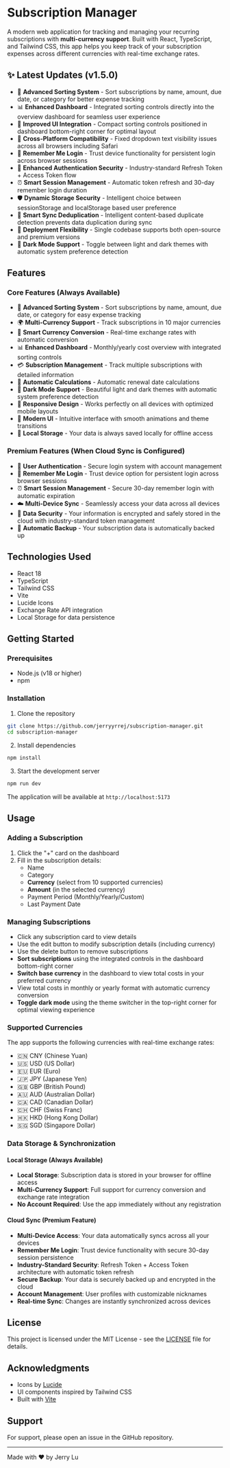 # Subscription Manager

A modern web application for tracking and managing your recurring subscriptions with **multi-currency support**. Built with React, TypeScript, and Tailwind CSS, this app helps you keep track of your subscription expenses across different currencies with real-time exchange rates.

## ✨ Latest Updates (v1.5.0)

- 🎯 **Advanced Sorting System** - Sort subscriptions by name, amount, due date, or category for better expense tracking
- 📊 **Enhanced Dashboard** - Integrated sorting controls directly into the overview dashboard for seamless user experience
- 🎨 **Improved UI Integration** - Compact sorting controls positioned in dashboard bottom-right corner for optimal layout
- 📱 **Cross-Platform Compatibility** - Fixed dropdown text visibility issues across all browsers including Safari
- 🔐 **Remember Me Login** - Trust device functionality for persistent login across browser sessions
- 🔑 **Enhanced Authentication Security** - Industry-standard Refresh Token + Access Token flow
- ⏰ **Smart Session Management** - Automatic token refresh and 30-day remember login duration
- 🛡️ **Dynamic Storage Security** - Intelligent choice between sessionStorage and localStorage based user preference
- 🔄 **Smart Sync Deduplication** - Intelligent content-based duplicate detection prevents data duplication during sync
- 🚀 **Deployment Flexibility** - Single codebase supports both open-source and premium versions
- 🌙 **Dark Mode Support** - Toggle between light and dark themes with automatic system preference detection

## Features

### Core Features (Always Available)
- 🎯 **Advanced Sorting System** - Sort subscriptions by name, amount, due date, or category for easy expense tracking
- 🌍 **Multi-Currency Support** - Track subscriptions in 10 major currencies
- 💱 **Smart Currency Conversion** - Real-time exchange rates with automatic conversion
- 📊 **Enhanced Dashboard** - Monthly/yearly cost overview with integrated sorting controls
- 💳 **Subscription Management** - Track multiple subscriptions with detailed information
- 🔄 **Automatic Calculations** - Automatic renewal date calculations
- 🌙 **Dark Mode Support** - Beautiful light and dark themes with automatic system preference detection
- 📱 **Responsive Design** - Works perfectly on all devices with optimized mobile layouts
- 🎨 **Modern UI** - Intuitive interface with smooth animations and theme transitions
- 💾 **Local Storage** - Your data is always saved locally for offline access

### Premium Features (When Cloud Sync is Configured)
- 👤 **User Authentication** - Secure login system with account management
- 🔐 **Remember Me Login** - Trust device option for persistent login across browser sessions
- ⏰ **Smart Session Management** - Secure 30-day remember login with automatic expiration
- ☁️ **Multi-Device Sync** - Seamlessly access your data across all devices
- 🔐 **Data Security** - Your information is encrypted and safely stored in the cloud with industry-standard token management
- 🔄 **Automatic Backup** - Your subscription data is automatically backed up

## Technologies Used

- React 18
- TypeScript
- Tailwind CSS
- Vite
- Lucide Icons
- Exchange Rate API integration
- Local Storage for data persistence

## Getting Started

### Prerequisites

- Node.js (v18 or higher)
- npm

### Installation

1. Clone the repository
```bash
git clone https://github.com/jerryyrrej/subscription-manager.git
cd subscription-manager
```
2. Install dependencies
```bash
npm install
```
3. Start the development server
```bash
npm run dev
```

The application will be available at `http://localhost:5173`


## Usage

### Adding a Subscription

1. Click the "+" card on the dashboard
2. Fill in the subscription details:
   - Name
   - Category
   - **Currency** (select from 10 supported currencies)
   - **Amount** (in the selected currency)
   - Payment Period (Monthly/Yearly/Custom)
   - Last Payment Date

### Managing Subscriptions

- Click any subscription card to view details
- Use the edit button to modify subscription details (including currency)
- Use the delete button to remove subscriptions
- **Sort subscriptions** using the integrated controls in the dashboard bottom-right corner
- **Switch base currency** in the dashboard to view total costs in your preferred currency
- View total costs in monthly or yearly format with automatic currency conversion
- **Toggle dark mode** using the theme switcher in the top-right corner for optimal viewing experience

### Supported Currencies

The app supports the following currencies with real-time exchange rates:
- 🇨🇳 CNY (Chinese Yuan)
- 🇺🇸 USD (US Dollar)
- 🇪🇺 EUR (Euro)
- 🇯🇵 JPY (Japanese Yen)
- 🇬🇧 GBP (British Pound)
- 🇦🇺 AUD (Australian Dollar)
- 🇨🇦 CAD (Canadian Dollar)
- 🇨🇭 CHF (Swiss Franc)
- 🇭🇰 HKD (Hong Kong Dollar)
- 🇸🇬 SGD (Singapore Dollar)

### Data Storage & Synchronization

#### Local Storage (Always Available)
- **Local Storage**: Subscription data is stored in your browser for offline access
- **Multi-Currency Support**: Full support for currency conversion and exchange rate integration
- **No Account Required**: Use the app immediately without any registration

#### Cloud Sync (Premium Feature)
- **Multi-Device Access**: Your data automatically syncs across all your devices
- **Remember Me Login**: Trust device functionality with secure 30-day session persistence
- **Industry-Standard Security**: Refresh Token + Access Token architecture with automatic token refresh
- **Secure Backup**: Your data is securely backed up and encrypted in the cloud
- **Account Management**: User profiles with customizable nicknames
- **Real-time Sync**: Changes are instantly synchronized across devices

## License

This project is licensed under the MIT License - see the [LICENSE](LICENSE) file for details.

## Acknowledgments

- Icons by [Lucide](https://lucide.dev/)
- UI components inspired by Tailwind CSS
- Built with [Vite](https://vitejs.dev/)

## Support

For support, please open an issue in the GitHub repository.

---

Made with ❤️ by Jerry Lu
